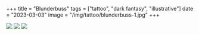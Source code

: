 +++
title = "Blunderbuss"
tags = ["tattoo", "dark fantasy", "illustrative"]
date = "2023-03-03"
image = "/img/tattoo/blunderbuss-1.jpg"
+++

![](/img/tattoo/blunderbuss-1.jpg)
![](/img/tattoo/blunderbuss-2.jpg)
![](/img/tattoo/blunderbuss-3.jpg)
